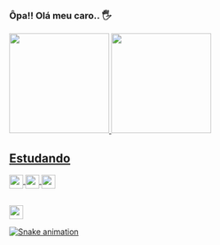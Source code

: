 ### Ôpa!! Olá meu caro.. 🖐️

 <div>
  <a href="https://github.com/DevThiagoOliveira">
  <img height="180em" src="https://github-readme-stats.vercel.app/api?username=DevThiagoOliveira&show_icons=true&theme=highcontrast&include_all_commits=true&count_private=true">
  <img height="180em" src="https://github-readme-stats.vercel.app/api/top-langs/?username=DevThiagoOliveira&layout=compact&langs_count=7&theme=highcontrast">
</div>
  
## Estudando

 <div>
  <img align="center" height= "25" href="https://developer.mozilla.org/pt-BR/docs/Web/HTML" target="_blank" src= "https://img.shields.io/badge/HTML-239120?style=for-the-badge&logo=html5&logoColor=white" >
  <img align="center" height= "25" href="https://developer.mozilla.org/pt-BR/docs/Web/CSS" target="_blank" src= "https://img.shields.io/badge/CSS3-1572B6?style=for-the-badge&logo=css3&logoColor=white" >
  <img align="center" height= "25" href="https://developer.mozilla.org/pt-BR/docs/Web/JavaScript" target="_blank" src= "https://img.shields.io/badge/JavaScript-323330?style=for-the-badge&logo=javascript&logoColor=F7DF1E">
</div>

##
  
 <div>
  <img height= "25" href="https://www.linkedin.com/in/thiago-augusto-querino-de-oliveira-22a9731a2/" target="_blank" src= "https://img.shields.io/badge/LinkedIn-0077B5?style=for-the-badge&logo=linkedin&logoColor=white" >
 
  ![Snake animation](https://github.com/DevThiagoOliveira/DevThiagoOliveira/blob/output/github-contribution-grid-snake.svg)
 </div>
